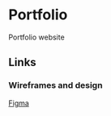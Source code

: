 # Portfolio
Portfolio website

## Links
### Wireframes and design
[Figma](https://www.figma.com/design/Y6j83XyptLsGxrKMM117K6/POrtfolio-website?node-id=0-1&t=ITKZbyPjclnG1rdp-1)

